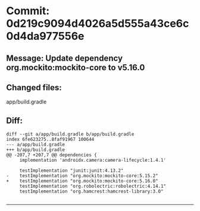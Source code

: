 # Commit: 0d219c9094d4026a5d555a43ce6c0d4da977556e
## Message: Update dependency org.mockito:mockito-core to v5.16.0
## Changed files:
app/build.gradle

## Diff:
```
diff --git a/app/build.gradle b/app/build.gradle
index 6fe623275..8faf91967 100644
--- a/app/build.gradle
+++ b/app/build.gradle
@@ -207,7 +207,7 @@ dependencies {
     implementation 'androidx.camera:camera-lifecycle:1.4.1'
 
     testImplementation "junit:junit:4.13.2"
-    testImplementation "org.mockito:mockito-core:5.15.2"
+    testImplementation "org.mockito:mockito-core:5.16.0"
     testImplementation "org.robolectric:robolectric:4.14.1"
     testImplementation "org.hamcrest:hamcrest-library:3.0"
 
```
-----------------------------------
